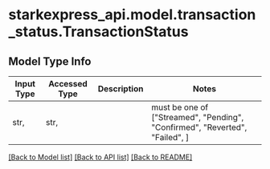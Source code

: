 # starkexpress_api.model.transaction_status.TransactionStatus

## Model Type Info
Input Type | Accessed Type | Description | Notes
------------ | ------------- | ------------- | -------------
str,  | str,  |  | must be one of ["Streamed", "Pending", "Confirmed", "Reverted", "Failed", ] 

[[Back to Model list]](../../README.md#documentation-for-models) [[Back to API list]](../../README.md#documentation-for-api-endpoints) [[Back to README]](../../README.md)

